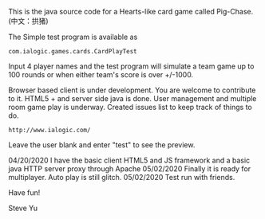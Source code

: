 This is the java source code for a Hearts-like card game called Pig-Chase. (中文：拱猪)

The Simple test program is available as

	com.ialogic.games.cards.CardPlayTest

Input 4 player names and the test program will simulate a team game up to 100 rounds or when either team's score is over +/-1000.

Browser based client is under development. You are welcome to contribute to it.
HTML5 + and server side java is done. User management and multiple room game play is underway.
Created issues list to keep track of things to do.

	http://www.ialogic.com/

Leave the user blank and enter "test" to see the preview.


04/20/2020	I have the basic client HTML5 and JS framework and a basic java HTTP server proxy through Apache
05/02/2020      Finally it is ready for multiplayer. Auto play is still glitch.
05/02/2020      Test run with friends.


Have fun!

Steve Yu
